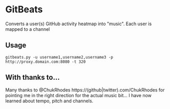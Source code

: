 # GitBeats

Converts a user(s) GitHub activity heatmap into "music". Each user is mapped to a channel

## Usage
`gitbeats.py -u username1,username2,username3 -p http://proxy.domain.com:8080 -t 320`

## With thanks to... 
Many thanks to @ChukRhodes https://(github|twitter).com/ChukRhodes for pointing me in the right direction for the actual music bit... I have now learned about tempo, pitch and channels.
